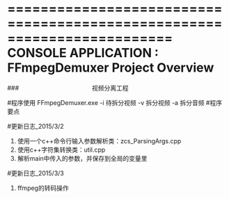 ========================================================================
    CONSOLE APPLICATION : FFmpegDemuxer Project Overview
========================================================================

###　　　　　　　　　　　　视频分离工程

#程序使用
    FFmpegDemuxer.exe -i 待拆分视频 -v 拆分视频 -a 拆分音频
#程序要点

#更新日志_2015/3/2<br>
1. 使用一个c++命令行输入参数解析类：zcs_ParsingArgs.cpp <br>
2. 使用c++字符集转换类：util.cpp<br>
3. 解析main中传入的参数，并保存到全局的变量里<br>

#更新日志_2015/3/3<br>
1. ffmpeg的转码操作      
